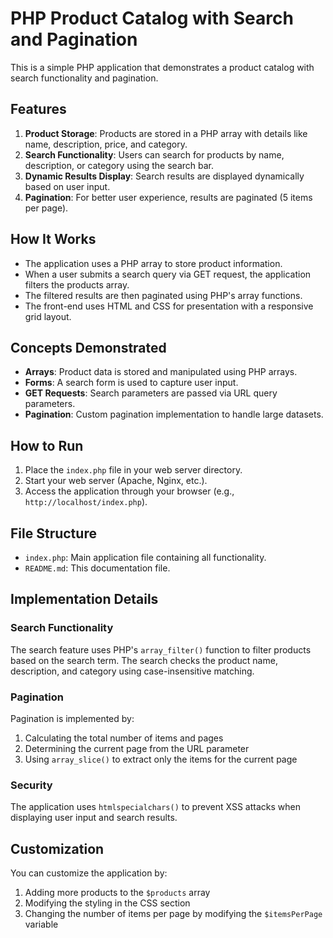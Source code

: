 # PHP Product Catalog with Search and Pagination

This is a simple PHP application that demonstrates a product catalog with search functionality and pagination.

## Features

1. **Product Storage**: Products are stored in a PHP array with details like name, description, price, and category.
2. **Search Functionality**: Users can search for products by name, description, or category using the search bar.
3. **Dynamic Results Display**: Search results are displayed dynamically based on user input.
4. **Pagination**: For better user experience, results are paginated (5 items per page).

## How It Works

- The application uses a PHP array to store product information.
- When a user submits a search query via GET request, the application filters the products array.
- The filtered results are then paginated using PHP's array functions.
- The front-end uses HTML and CSS for presentation with a responsive grid layout.

## Concepts Demonstrated

- **Arrays**: Product data is stored and manipulated using PHP arrays.
- **Forms**: A search form is used to capture user input.
- **GET Requests**: Search parameters are passed via URL query parameters.
- **Pagination**: Custom pagination implementation to handle large datasets.

## How to Run

1. Place the `index.php` file in your web server directory.
2. Start your web server (Apache, Nginx, etc.).
3. Access the application through your browser (e.g., `http://localhost/index.php`).

## File Structure

- `index.php`: Main application file containing all functionality.
- `README.md`: This documentation file.

## Implementation Details

### Search Functionality
The search feature uses PHP's `array_filter()` function to filter products based on the search term. The search checks the product name, description, and category using case-insensitive matching.

### Pagination
Pagination is implemented by:
1. Calculating the total number of items and pages
2. Determining the current page from the URL parameter
3. Using `array_slice()` to extract only the items for the current page

### Security
The application uses `htmlspecialchars()` to prevent XSS attacks when displaying user input and search results.

## Customization

You can customize the application by:
1. Adding more products to the `$products` array
2. Modifying the styling in the CSS section
3. Changing the number of items per page by modifying the `$itemsPerPage` variable